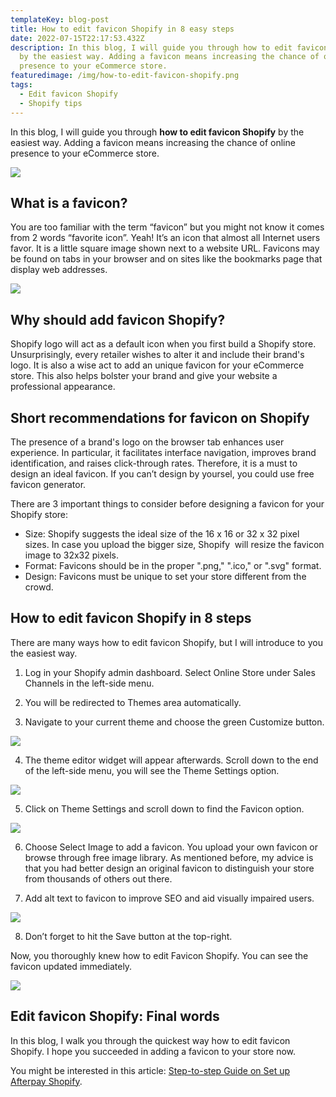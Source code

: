 ```yaml
---
templateKey: blog-post
title: How to edit favicon Shopify in 8 easy steps
date: 2022-07-15T22:17:53.432Z
description: In this blog, I will guide you through how to edit favicon Shopify
  by the easiest way. Adding a favicon means increasing the chance of online
  presence to your eCommerce store.
featuredimage: /img/how-to-edit-favicon-shopify.png
tags:
  - Edit favicon Shopify
  - Shopify tips
---
```

<!--StartFragment-->

In this blog, I will guide you through **how to edit favicon Shopify** by the easiest way. Adding a favicon means increasing the chance of online presence to your eCommerce store.

![](/img/how-to-edit-favicon-shopify.png)

## What is a favicon?

You are too familiar with the term “favicon” but you might not know it comes from 2 words “favorite icon”. Yeah! It’s an icon that almost all Internet users favor. It is a little square image shown next to a website URL. Favicons may be found on tabs in your browser and on sites like the bookmarks page that display web addresses.

![](/img/favion-examples.png)

## Why should add favicon Shopify?

Shopify logo will act as a default icon when you first build a Shopify store. Unsurprisingly, every retailer wishes to alter it and include their brand's logo. It is also a wise act to add an unique favicon for your eCommerce store. This also helps bolster your brand and give your website a professional appearance.

## Short recommendations for favicon on Shopify

The presence of a brand's logo on the browser tab enhances user experience. In particular, it facilitates interface navigation, improves brand identification, and raises click-through rates. Therefore, it is a must to design an ideal favicon. If you can’t design by yoursel, you could use free favicon generator. 

There are 3 important things to consider before designing a favicon for your Shopify store:

* Size: Shopify suggests the ideal size of the 16 x 16 or 32 x 32 pixel sizes. In case you upload the bigger size, Shopify  will resize the favicon image to 32x32 pixels.
* Format: Favicons should be in the proper ".png," ".ico," or ".svg" format.
* Design: Favicons must be unique to set your store different from the crowd.

## How to edit favicon Shopify in 8 steps

There are many ways how to edit favicon Shopify, but I will introduce to you the easiest way.

1. Log in your Shopify admin dashboard. Select Online Store under Sales Channels in the left-side menu.

2. You will be redirected to Themes area automatically.

3. Navigate to your current theme and choose the green Customize button.

![](/img/customize-the-current-theme.png)

4. The theme editor widget will appear afterwards. Scroll down to the end of the left-side menu, you will see the Theme Settings option.

![](/img/click-on-theme-settings.png)

5. Click on Theme Settings and scroll down to find the Favicon option.

![](/img/find-the-favicon-section.png)

6. Choose Select Image to add a favicon. You upload your own favicon or browse through free image library. As mentioned before, my advice is that you had better design an original favicon to distinguish your store from thousands of others out there.

7. Add alt text to favicon to improve SEO and aid visually impaired users.

![](/img/upload-favicon-shopify-and-add-alt-text.png)

8. Don’t forget to hit the Save button at the top-right. 

Now, you thoroughly knew how to edit Favicon Shopify. You can see the favicon updated immediately.

![](/img/edit-favicon-shopify-successfully.png)

## Edit favicon Shopify: Final words

In this blog, I walk you through the quickest way how to edit favicon Shopify. I hope you succeeded in adding a favicon to your store now. 

You might be interested in this article: [Step-to-step Guide on Set up Afterpay Shopify](https://vedabuilder.com/blog/2022-07-05-step-to-step-guide-on-set-up-afterpay-shopify/).

<!--EndFragment-->